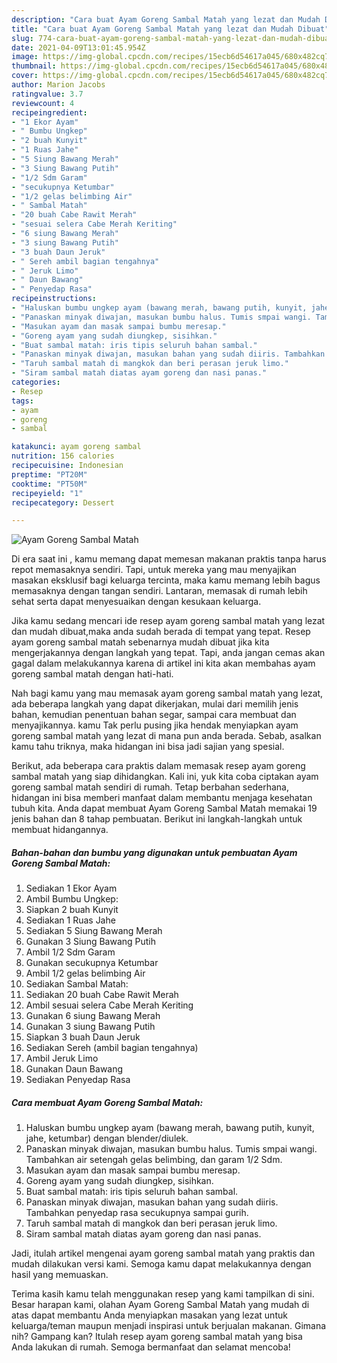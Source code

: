 ```yaml
---
description: "Cara buat Ayam Goreng Sambal Matah yang lezat dan Mudah Dibuat"
title: "Cara buat Ayam Goreng Sambal Matah yang lezat dan Mudah Dibuat"
slug: 774-cara-buat-ayam-goreng-sambal-matah-yang-lezat-dan-mudah-dibuat
date: 2021-04-09T13:01:45.954Z
image: https://img-global.cpcdn.com/recipes/15ecb6d54617a045/680x482cq70/ayam-goreng-sambal-matah-foto-resep-utama.jpg
thumbnail: https://img-global.cpcdn.com/recipes/15ecb6d54617a045/680x482cq70/ayam-goreng-sambal-matah-foto-resep-utama.jpg
cover: https://img-global.cpcdn.com/recipes/15ecb6d54617a045/680x482cq70/ayam-goreng-sambal-matah-foto-resep-utama.jpg
author: Marion Jacobs
ratingvalue: 3.7
reviewcount: 4
recipeingredient:
- "1 Ekor Ayam"
- " Bumbu Ungkep"
- "2 buah Kunyit"
- "1 Ruas Jahe"
- "5 Siung Bawang Merah"
- "3 Siung Bawang Putih"
- "1/2 Sdm Garam"
- "secukupnya Ketumbar"
- "1/2 gelas belimbing Air"
- " Sambal Matah"
- "20 buah Cabe Rawit Merah"
- "sesuai selera Cabe Merah Keriting"
- "6 siung Bawang Merah"
- "3 siung Bawang Putih"
- "3 buah Daun Jeruk"
- " Sereh ambil bagian tengahnya"
- " Jeruk Limo"
- " Daun Bawang"
- " Penyedap Rasa"
recipeinstructions:
- "Haluskan bumbu ungkep ayam (bawang merah, bawang putih, kunyit, jahe, ketumbar) dengan blender/diulek."
- "Panaskan minyak diwajan, masukan bumbu halus. Tumis smpai wangi. Tambahkan air setengah gelas belimbing, dan garam 1/2 Sdm."
- "Masukan ayam dan masak sampai bumbu meresap."
- "Goreng ayam yang sudah diungkep, sisihkan."
- "Buat sambal matah: iris tipis seluruh bahan sambal."
- "Panaskan minyak diwajan, masukan bahan yang sudah diiris. Tambahkan penyedap rasa secukupnya sampai gurih."
- "Taruh sambal matah di mangkok dan beri perasan jeruk limo."
- "Siram sambal matah diatas ayam goreng dan nasi panas."
categories:
- Resep
tags:
- ayam
- goreng
- sambal

katakunci: ayam goreng sambal 
nutrition: 156 calories
recipecuisine: Indonesian
preptime: "PT20M"
cooktime: "PT50M"
recipeyield: "1"
recipecategory: Dessert

---
```



![Ayam Goreng Sambal Matah](https://img-global.cpcdn.com/recipes/15ecb6d54617a045/680x482cq70/ayam-goreng-sambal-matah-foto-resep-utama.jpg)

Di era  saat ini , kamu memang dapat memesan makanan praktis tanpa harus repot memasaknya sendiri. Tapi, untuk mereka yang mau menyajikan masakan eksklusif bagi keluarga tercinta, maka kamu memang lebih bagus memasaknya dengan tangan sendiri. Lantaran, memasak di rumah lebih sehat serta dapat menyesuaikan dengan kesukaan keluarga.

Jika kamu sedang mencari ide resep ayam goreng sambal matah yang lezat dan mudah dibuat,maka anda sudah berada di tempat yang tepat. Resep ayam goreng sambal matah  sebenarnya mudah dibuat jika kita mengerjakannya dengan langkah yang tepat. Tapi, anda jangan cemas akan gagal dalam melakukannya 
karena di artikel ini kita akan membahas ayam goreng sambal matah dengan hati-hati.  



Nah bagi kamu yang mau memasak ayam goreng sambal matah yang lezat, ada beberapa langkah yang dapat dikerjakan, mulai dari memilih jenis bahan, kemudian penentuan bahan segar, sampai cara membuat dan menyajikannya. kamu Tak perlu pusing jika hendak menyiapkan ayam goreng sambal matah yang lezat di mana pun anda berada. Sebab, asalkan kamu  tahu triknya, maka hidangan ini bisa jadi sajian yang spesial.

Berikut, ada beberapa cara praktis  dalam memasak resep ayam goreng sambal matah yang siap dihidangkan. Kali ini, yuk kita coba ciptakan ayam goreng sambal matah sendiri di rumah. Tetap berbahan sederhana, hidangan ini bisa memberi manfaat dalam membantu menjaga kesehatan tubuh kita. Anda dapat membuat Ayam Goreng Sambal Matah memakai 19 jenis bahan dan 8 tahap pembuatan. Berikut ini langkah-langkah untuk membuat hidangannya.

<!--inarticleads1-->

##### Bahan-bahan dan bumbu yang digunakan untuk pembuatan Ayam Goreng Sambal Matah:

1. Sediakan 1 Ekor Ayam
1. Ambil  Bumbu Ungkep:
1. Siapkan 2 buah Kunyit
1. Sediakan 1 Ruas Jahe
1. Sediakan 5 Siung Bawang Merah
1. Gunakan 3 Siung Bawang Putih
1. Ambil 1/2 Sdm Garam
1. Gunakan secukupnya Ketumbar
1. Ambil 1/2 gelas belimbing Air
1. Sediakan  Sambal Matah:
1. Sediakan 20 buah Cabe Rawit Merah
1. Ambil sesuai selera Cabe Merah Keriting
1. Gunakan 6 siung Bawang Merah
1. Gunakan 3 siung Bawang Putih
1. Siapkan 3 buah Daun Jeruk
1. Sediakan  Sereh (ambil bagian tengahnya)
1. Ambil  Jeruk Limo
1. Gunakan  Daun Bawang
1. Sediakan  Penyedap Rasa




<!--inarticleads2-->

##### Cara membuat Ayam Goreng Sambal Matah:

1. Haluskan bumbu ungkep ayam (bawang merah, bawang putih, kunyit, jahe, ketumbar) dengan blender/diulek.
1. Panaskan minyak diwajan, masukan bumbu halus. Tumis smpai wangi. Tambahkan air setengah gelas belimbing, dan garam 1/2 Sdm.
1. Masukan ayam dan masak sampai bumbu meresap.
1. Goreng ayam yang sudah diungkep, sisihkan.
1. Buat sambal matah: iris tipis seluruh bahan sambal.
1. Panaskan minyak diwajan, masukan bahan yang sudah diiris. Tambahkan penyedap rasa secukupnya sampai gurih.
1. Taruh sambal matah di mangkok dan beri perasan jeruk limo.
1. Siram sambal matah diatas ayam goreng dan nasi panas.




Jadi, itulah artikel mengenai  ayam goreng sambal matah  yang praktis dan mudah dilakukan versi kami. Semoga kamu dapat melakukannya dengan hasil yang memuaskan. 

Terima kasih kamu telah menggunakan resep yang kami tampilkan di sini. Besar harapan kami, olahan  Ayam Goreng Sambal Matah yang mudah di atas dapat membantu Anda menyiapkan masakan yang lezat untuk keluarga/teman maupun menjadi inspirasi untuk berjualan makanan. Gimana nih? Gampang kan? Itulah resep ayam goreng sambal matah yang bisa Anda lakukan di rumah. Semoga bermanfaat dan selamat mencoba!

